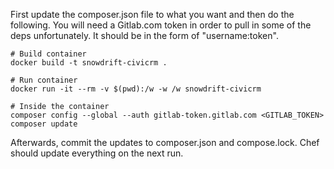 First update the composer.json file to what you want and then do the following. You will need a Gitlab.com token in
order to pull in some of the deps unfortunately. It should be in the form of "username:token".

```
# Build container
docker build -t snowdrift-civicrm .

# Run container
docker run -it --rm -v $(pwd):/w -w /w snowdrift-civicrm

# Inside the container
composer config --global --auth gitlab-token.gitlab.com <GITLAB_TOKEN>
composer update
```

Afterwards, commit the updates to composer.json and compose.lock. Chef should update everything on the next run.
